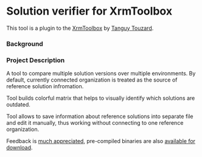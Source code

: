 # Solution verifier for XrmToolbox

This tool is a plugin to the [XrmToolbox](http://xrmtoolbox.codeplex.com/) by [Tanguy Touzard](https://www.codeplex.com/site/users/view/tanguy92).

### Background


### Project Description

A tool to compare multiple solution versions over multiple environments. By default, currently connected organization is treated as the source of reference solution infromation.

Tool builds colorful matrix that helps to visually identify which solutions are outdated.

Tool allows to save information about reference solutions into separate file and edit it manually, thus working without connecting to one reference organization.

Feedback is [much appreciated](http://github.com/cinteros/Cinteros.XrmToolbox.SolutionVerifier/issues), pre-compiled binaries are also [available for download](http://github.com/cinteros/Cinteros.XrmToolbox.SolutionVerifier/releases).
